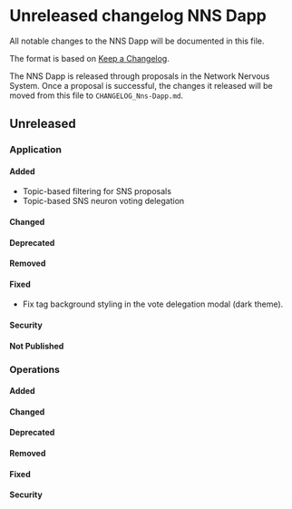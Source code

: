 # Unreleased changelog NNS Dapp

All notable changes to the NNS Dapp will be documented in this file.

The format is based on [Keep a Changelog](https://keepachangelog.com/en/1.0.0/).

The NNS Dapp is released through proposals in the Network Nervous System. Once a
proposal is successful, the changes it released will be moved from this file to
`CHANGELOG_Nns-Dapp.md`.

## Unreleased

### Application

#### Added

- Topic-based filtering for SNS proposals
- Topic-based SNS neuron voting delegation

#### Changed

#### Deprecated

#### Removed

#### Fixed

- Fix tag background styling in the vote delegation modal (dark theme).

#### Security

#### Not Published

### Operations

#### Added

#### Changed

#### Deprecated

#### Removed

#### Fixed

#### Security
